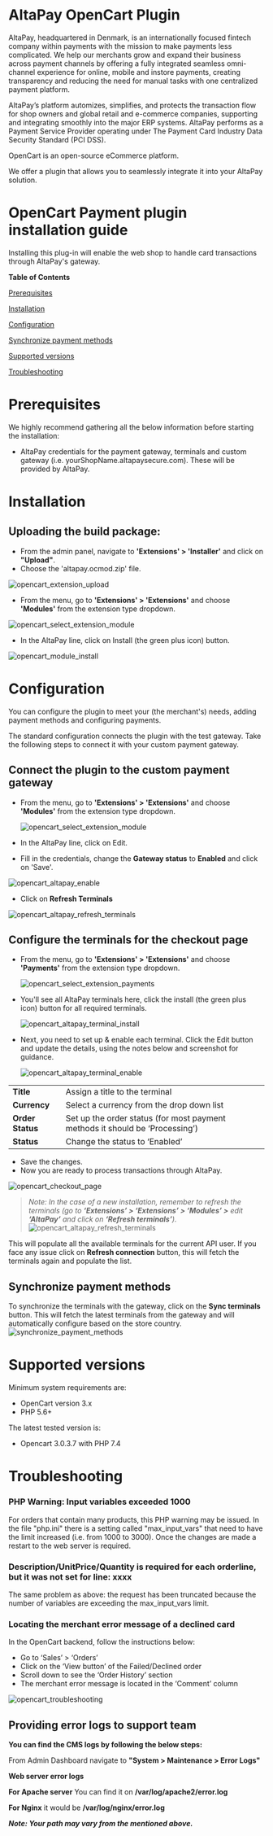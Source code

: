 # AltaPay OpenCart Plugin

AltaPay, headquartered in Denmark, is an internationally focused fintech company within payments with the mission to make payments less complicated. We help our merchants grow and expand their business across payment channels by offering a fully integrated seamless omni-channel experience for online, mobile and instore payments, creating transparency and reducing the need for manual tasks with one centralized payment platform.

AltaPay’s platform automizes, simplifies, and protects the transaction flow for shop owners and global retail and e-commerce companies, supporting and integrating smoothly into the major ERP systems. AltaPay performs as a Payment Service Provider operating under The Payment Card Industry Data Security Standard (PCI DSS).

OpenCart is an open-source eCommerce platform.

We offer a plugin that allows you to seamlessly integrate it into your AltaPay solution.

# OpenCart Payment plugin installation guide

Installing this plug-in will enable the web shop to handle card transactions through AltaPay's gateway.


**Table of Contents**

[Prerequisites](#prerequisites)

[Installation](#installation)

[Configuration](#configuration)

[Synchronize payment methods](#synchronize-payment-methods)

[Supported versions](#supported-versions)

[Troubleshooting](#troubleshooting)



# Prerequisites

We highly recommend gathering all the below information before starting the installation:

- AltaPay credentials for the payment gateway, terminals and custom gateway (i.e. yourShopName.altapaysecure.com). These will be provided by AltaPay.


# Installation

## Uploading the build package:
- From the admin panel, navigate to **'Extensions' > 'Installer'** and click on **"Upload"**.
- Choose the 'altapay.ocmod.zip' file.

 ![opencart_extension_upload](https://github.com/AltaPay/plugin-opencart3/blob/main/docs/opencart_extension_upload.png)

- From the menu, go to **'Extensions' > 'Extensions'** and choose  **'Modules'** from the extension type dropdown.

 ![opencart_select_extension_module](https://github.com/AltaPay/plugin-opencart3/blob/main/docs/opencart_select_extension_module.png)

- In the AltaPay line, click on Install (the green plus icon) button.

 ![opencart_module_install](https://github.com/AltaPay/plugin-opencart3/blob/main/docs/opencart_module_install.png)

# Configuration

You can configure the plugin to meet your (the merchant's) needs, adding payment methods and configuring payments.

The standard configuration connects the plugin with the test gateway. Take the following steps to connect it with your custom payment gateway.

## Connect the plugin to the custom payment gateway

- From the menu, go to **'Extensions' > 'Extensions'** and choose  **'Modules'** from the extension type dropdown.

  ![opencart_select_extension_module](https://github.com/AltaPay/plugin-opencart3/blob/main/docs/opencart_select_extension_module.png)

- In the AltaPay line, click on Edit.
- Fill in the credentials, change the **Gateway status** to **Enabled** and click on 'Save'.

 ![opencart_altapay_enable](https://github.com/AltaPay/plugin-opencart3/blob/main/docs/opencart_altapay_enable.png)

- Click on **Refresh Terminals**

 ![opencart_altapay_refresh_terminals](https://github.com/AltaPay/plugin-opencart3/blob/main/docs/opencart_altapay_refresh_terminals.png)


## Configure the terminals for the checkout page

- From the menu, go to **'Extensions' > 'Extensions'** and choose  **'Payments'** from the extension type dropdown.

  ![opencart_select_extension_payments](https://github.com/AltaPay/plugin-opencart3/blob/main/docs/opencart_select_extension_payments.png)

- You'll see all AltaPay terminals here, click the install (the green plus icon) button for all required terminals.

  ![opencart_altapay_terminal_install](https://github.com/AltaPay/plugin-opencart3/blob/main/docs/opencart_altapay_terminal_install.png)

- Next, you need to set up & enable each terminal. Click the Edit button and update the details, using the notes below and screenshot for guidance.

  ![opencart_altapay_terminal_enable](https://github.com/AltaPay/plugin-opencart3/blob/main/docs/opencart_altapay_terminal_enable.png)

<table>
<tbody>
  <tr>
    <td><strong>Title</strong></td>
    <td>Assign a title to the terminal</td>
  </tr>
  <tr>
    <td><strong>Currency</strong></td>
    <td>Select a currency from the drop down list</td>
  </tr>
  <tr>
    <td><strong>Order Status</strong></td>
    <td>Set up the order status (for most payment methods it should be ‘Processing’)</td>
  </tr>
  <tr>
    <td><strong>Status</strong></td>
    <td>Change the status to ‘Enabled’</td>
  </tr>
</tbody>
</table>

- Save the changes.
- Now you are ready to process transactions through AltaPay.

 ![opencart_checkout_page](https://github.com/AltaPay/plugin-opencart3/blob/main/docs/opencart_checkout_page.png)


> _Note: In the case of a new installation, remember to refresh the terminals (go to **‘Extensions’ > ‘Extensions’ > ‘Modules’ >** edit **‘AltaPay’** and click on **‘Refresh terminals’**)._
![opencart_altapay_refresh_terminals](https://github.com/AltaPay/plugin-opencart3/blob/main/docs/opencart_altapay_refresh_terminals.png)


This will populate all the available terminals for the current API user.
If you face any issue click on **Refresh connection** button, this will fetch the terminals again and populate the list.

## Synchronize payment methods

To synchronize the terminals with the gateway, click on the **Sync terminals** button. This will fetch the latest terminals from the gateway and will automatically configure based on the store country.
![synchronize_payment_methods](docs/synchronize_payment_methods.png)

# Supported versions

Minimum system requirements are:
- OpenCart version 3.x
- PHP 5.6+

The latest tested version is:
- Opencart 3.0.3.7 with PHP 7.4


# Troubleshooting

### PHP Warning: Input variables exceeded 1000
For orders that contain many products, this PHP warning may be issued. In the file "php.ini" there is a setting called "max_input_vars" that need to have the limit increased (i.e. from 1000 to 3000). Once the changes are made a restart to the web server is required.

### Description/UnitPrice/Quantity is required for each orderline, but it was not set for line: xxxx
The same problem as above: the request has been truncated because the number of variables are exceeding the max_input_vars limit.

### Locating the merchant error message of a declined card
In the OpenCart backend, follow the instructions below:
- Go to ‘Sales’ > ‘Orders’
- Click on the ‘View button’ of the Failed/Declined order
- Scroll down to see the ‘Order History’ section
- The merchant error message is located in the ‘Comment’ column

![opencart_troubleshooting](https://github.com/AltaPay/plugin-opencart3/blob/main/docs/opencart_troubleshooting.png)


## Providing error logs to support team

**You can find the CMS logs by following the below steps:**

From Admin Dashboard navigate to **"System > Maintenance > Error Logs"**

**Web server error logs**

**For Apache server** You can find it on **/var/log/apache2/error.log**

**For Nginx** it would be **/var/log/nginx/error.log**

**_Note: Your path may vary from the mentioned above._**
